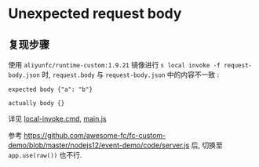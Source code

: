 # Unexpected request body

## 复现步骤

使用 `aliyunfc/runtime-custom:1.9.21` 镜像进行 `s local invoke -f request-body.json` 时, `request.body` 与 `request-body.json`
中的内容不一致 :

```log
expected body {"a": "b"}

actually body {}
```

详见 [local-invoke.cmd](./local-invoke.cmd), [main.js](./main.js)


参考 https://github.com/awesome-fc/fc-custom-demo/blob/master/nodejs12/event-demo/code/server.js 后, 切换至
`app.use(raw())` 也不行.
